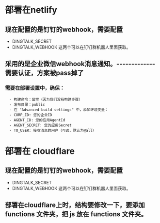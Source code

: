 # 部署在netlify

## 现在配置的是钉钉的webhook，需要配置
  - DINGTALK_SECRET
  - DINGTALK_WEBHOOK
    这两个可以在钉钉群机器人里面获取。

## 采用的是企业微信webhook消息通知。-------------需要认证，方案被pass掉了
### 需要在部署设置中，确保：
      - 构建命令：留空（因为我们没有构建步骤）
      - 发布目录：public
      - 在 "Advanced build settings" 中，添加环境变量：
      - CORP_ID: 您的企业ID
      - AGENT_ID: 您的应用AgentId
      - AGENT_SECRET: 您的应用Secret
      - TO_USER: 接收消息的用户（可选，默认为@all）

# 部署在 cloudflare
## 现在配置的是钉钉的webhook，需要配置
  - DINGTALK_SECRET
  - DINGTALK_WEBHOOK
    这两个可以在钉钉群机器人里面获取。

## 部署在cloudflare上时，结构要修改一下，要添加 functions 文件夹，把 js 放在 functions 文件夹。
